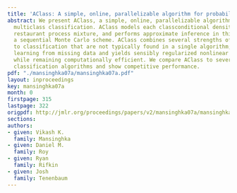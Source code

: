 ```yaml
---
title: 'AClass: A simple, online, parallelizable algorithm for probabilistic classification'
abstract: We present AClass, a simple, online, parallelizable algorithm for supervised
  multiclass classification. AClass models each classconditional density as a Chinese
  restaurant process mixture, and performs approximate inference in this model using
  a sequential Monte Carlo scheme. AClass combines several strengths of previous approaches
  to classification that are not typically found in a single algorithm; it supports
  learning from missing data and yields sensibly regularized nonlinear decision boundaries
  while remaining computationally efficient. We compare AClass to several standard
  classification algorithms and show competitive performance.
pdf: "./mansinghka07a/mansinghka07a.pdf"
layout: inproceedings
key: mansinghka07a
month: 0
firstpage: 315
lastpage: 322
origpdf: http://jmlr.org/proceedings/papers/v2/mansinghka07a/mansinghka07a.pdf
sections: 
authors:
- given: Vikash K.
  family: Mansinghka
- given: Daniel M.
  family: Roy
- given: Ryan
  family: Rifkin
- given: Josh
  family: Tenenbaum
---
```

